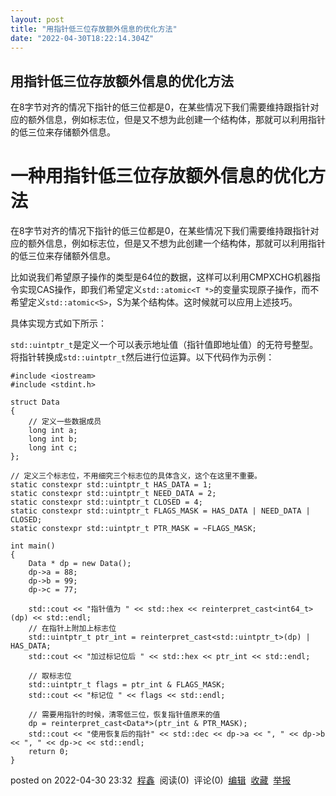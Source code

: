 ```yaml
---
layout: post
title: "用指针低三位存放额外信息的优化方法"
date: "2022-04-30T18:22:14.304Z"
---
```

用指针低三位存放额外信息的优化方法
-----------------

在8字节对齐的情况下指针的低三位都是0，在某些情况下我们需要维持跟指针对应的额外信息，例如标志位，但是又不想为此创建一个结构体，那就可以利用指针的低三位来存储额外信息。

一种用指针低三位存放额外信息的优化方法
===================

在8字节对齐的情况下指针的低三位都是0，在某些情况下我们需要维持跟指针对应的额外信息，例如标志位，但是又不想为此创建一个结构体，那就可以利用指针的低三位来存储额外信息。

比如说我们希望原子操作的类型是64位的数据，这样可以利用CMPXCHG机器指令实现CAS操作，即我们希望定义`std::atomic<T *>`的变量实现原子操作，而不希望定义`std::atomic<S>`，S为某个结构体。这时候就可以应用上述技巧。

具体实现方式如下所示：

`std::uintptr_t`是定义一个可以表示地址值（指针值即地址值）的无符号整型。将指针转换成`std::uintptr_t`然后进行位运算。以下代码作为示例：

    #include <iostream>
    #include <stdint.h>
    
    struct Data
    {
        // 定义一些数据成员
        long int a;
        long int b;
        long int c;
    };
    
    // 定义三个标志位，不用细究三个标志位的具体含义，这个在这里不重要。
    static constexpr std::uintptr_t HAS_DATA = 1;
    static constexpr std::uintptr_t NEED_DATA = 2;
    static constexpr std::uintptr_t CLOSED = 4;
    static constexpr std::uintptr_t FLAGS_MASK = HAS_DATA | NEED_DATA | CLOSED;
    static constexpr std::uintptr_t PTR_MASK = ~FLAGS_MASK;
    
    int main()
    {
        Data * dp = new Data();
        dp->a = 88;
        dp->b = 99;
        dp->c = 77;
    
        std::cout << "指针值为 " << std::hex << reinterpret_cast<int64_t>(dp) << std::endl;
        // 在指针上附加上标志位
        std::uintptr_t ptr_int = reinterpret_cast<std::uintptr_t>(dp) | HAS_DATA;
        std::cout << "加过标记位后 " << std::hex << ptr_int << std::endl;
    
        // 取标志位
        std::uintptr_t flags = ptr_int & FLAGS_MASK;
        std::cout << "标记位 " << flags << std::endl;
    
        // 需要用指针的时候，清零低三位，恢复指针值原来的值
        dp = reinterpret_cast<Data*>(ptr_int & PTR_MASK);
        std::cout << "使用恢复后的指针" << std::dec << dp->a << ", " << dp->b << ", " << dp->c << std::endl;
        return 0;
    }
    

posted on 2022-04-30 23:32  [程鑫](https://www.cnblogs.com/chengxin1985/)  阅读(0)  评论(0)  [编辑](https://i.cnblogs.com/EditPosts.aspx?postid=16211842)  [收藏](javascript:void(0))  [举报](javascript:void(0))